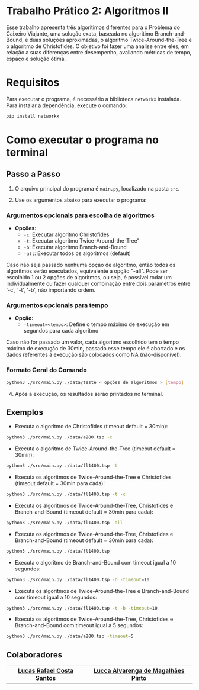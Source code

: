 # Trabalho Prático 2: Algoritmos II

Esse trabalho apresenta três algoritimos diferentes para o Problema do Caixeiro Viajante, uma solução exata, baseada no algoritimo Branch-and-Bound, e duas soluções aproximadas, o algoritmo Twice-Around-the-Tree e o algoritmo de Christofides. O objetivo foi fazer uma análise entre eles, em relação a suas diferenças entre desempenho, avaliando métricas de tempo, espaço e solução ótima.

# Requisitos

Para executar o programa, é necessário a biblioteca `networkx` instalada. Para instalar a dependência, execute o comando:

```bash
pip install networkx
```
# Como executar o programa no terminal

## Passo a Passo

1. O arquivo principal do programa é `main.py`, localizado na pasta `src`.

3. Use os argumentos abaixo para executar o programa:

### Argumentos opcionais para escolha de algoritmos

- **Opções:**
  - `-c`: Executar algoritmo Christofides
  - `-t`: Executar algoritmo Twice-Around-the-Tree"
  - `-b`: Executar algoritmo Branch-and-Bound
  - `-all`: Executar todos os algoritmos (default)

Caso não seja passado nenhuma opção de algoritmo, então todos os algoritmos serão executados, equivalente a opção "-all". Pode ser escolhido 1 ou 2 opções de algoritmos, ou seja, é possível rodar um individualmente ou fazer qualquer combinação entre dois parâmetros entre '-c', '-t', '-b', não importando ordem.

### Argumentos opcionais para tempo

- **Opção:**
  - `-timeout=<tempo>`: Define o tempo máximo de execução em segundos para cada algoritmo

Caso não for passado um valor, cada algoritmo escolhido tem o tempo máximo de execução de 30min, passado esse tempo ele é abortado e os dados referentes à execução são colocados como NA (não-disponível). 


### Formato Geral do Comando

```bash
python3 ./src/main.py ./data/teste < opções de algoritmos > [tempo] 
```

4. Após a execução, os resultados serão printados no terminal.

##  Exemplos

* Executa o algoritmo de Christofides (timeout default = 30min):
 
 ```bash
python3 ./src/main.py ./data/a280.tsp -c
```

* Executa o algoritmo de Twice-Around-the-Tree (timeout default = 30min):

 ```bash
python3 ./src/main.py ./data/fl1400.tsp -t
```

* Executa os algoritmos de Twice-Around-the-Tree e Christofides (timeout default = 30min para cada):

 ```bash
python3 ./src/main.py ./data/fl1400.tsp -t -c
```

* Executa os algoritmos de Twice-Around-the-Tree, Christofides e Branch-and-Bound (timeout default = 30min para cada):

 ```bash
python3 ./src/main.py ./data/fl1400.tsp -all
```

* Executa os algoritmos de Twice-Around-the-Tree, Christofides e Branch-and-Bound (timeout default = 30min para cada):

 ```bash
python3 ./src/main.py ./data/fl1400.tsp
```

* Executa o algoritmo de Branch-and-Bound com timeout igual a 10 segundos:

 ```bash
python3 ./src/main.py ./data/fl1400.tsp -b -timeout=10
```

* Executa os algoritmos de Twice-Around-the-Tree e Branch-and-Bound com timeout igual a 10 segundos:

 ```bash
python3 ./src/main.py ./data/fl1400.tsp -t -b -timeout=10
```

* Executa os algoritmos de Twice-Around-the-Tree, Christofides e Branch-and-Bound com timeout igual a 5 segundos:

 ```bash
python3 ./src/main.py ./data/a280.tsp -timeout=5
```

## Colaboradores

<table>
  <tr>
    <td align="center">
      <a href="#">
        <sub>
          <b><a href="https://github.com/LrcSantos">Lucas Rafael Costa Santos</a></b>
        </sub>
      </a>
    </td>
     <td align="center">
      <a href="#">
        <sub>
          <b><a href="https://github.com/luccaamp">Lucca Alvarenga de Magalhães Pinto</a></b>
        </sub>
      </a>
    </td>
  </tr>
</table>
